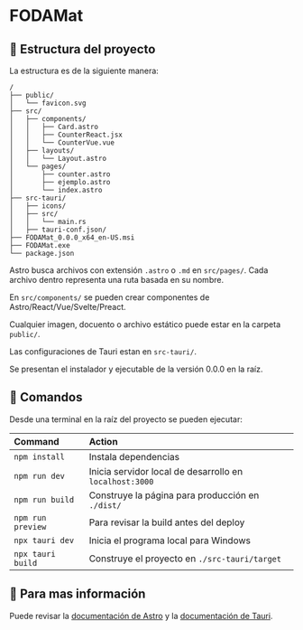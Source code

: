 # FODAMat 

## 🚀 Estructura del proyecto

La estructura es de la siguiente manera:

```
/
├── public/
│   └── favicon.svg
├── src/
│   ├── components/
│   │   ├── Card.astro
│   │   ├── CounterReact.jsx
│   │   └── CounterVue.vue
│   ├── layouts/
│   │   └── Layout.astro
│   └── pages/
│       ├── counter.astro
│       ├── ejemplo.astro
│       └── index.astro
├── src-tauri/
│   ├── icons/
│   ├── src/
│   │   └── main.rs
│   ├── tauri-conf.json/
├── FODAMat_0.0.0_x64_en-US.msi
├── FODAMat.exe
└── package.json
```

Astro busca archivos con extensión `.astro` o `.md` en `src/pages/`. Cada archivo dentro representa una ruta basada en su nombre.

En `src/components/` se pueden crear componentes de Astro/React/Vue/Svelte/Preact.

Cualquier imagen, docuento o archivo estático puede estar en la carpeta `public/`.

Las configuraciones de Tauri estan en `src-tauri/`.

Se presentan el instalador y ejecutable de la versión 0.0.0 en la raíz.

## 🧞 Comandos

Desde una terminal en la raíz del proyecto se pueden ejecutar:

| Command           | Action                                                                   |
| :---------------- | :----------------------------------------------------------------------- |
| `npm install`     | Instala dependencias                                                     |
| `npm run dev`     | Inicia servidor local de desarrollo en `localhost:3000`                  |
| `npm run build`   | Construye la página para producción en `./dist/`                         |
| `npm run preview` | Para revisar la build antes del deploy                                   |
| `npx tauri dev`   | Inicia el programa local para Windows                                    |
| `npx tauri build` | Construye el proyecto en `./src-tauri/target`                            |

## 👀 Para mas información

Puede revisar la [documentación de Astro](https://docs.astro.build) y la [documentación de Tauri](https://tauri.app/v1/guides/).
